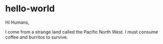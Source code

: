 hello-world
===========

Hi Humans,

I come from a strange land called the Pacific North West. I must consume coffee and burritos to survive.
